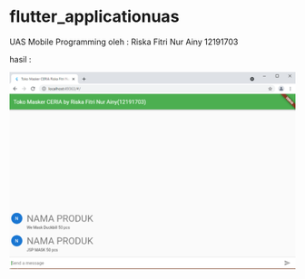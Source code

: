 # flutter_applicationuas
UAS Mobile Programming
oleh : Riska Fitri Nur Ainy
12191703
<P>hasil :</p>

![](jadi.PNG)
